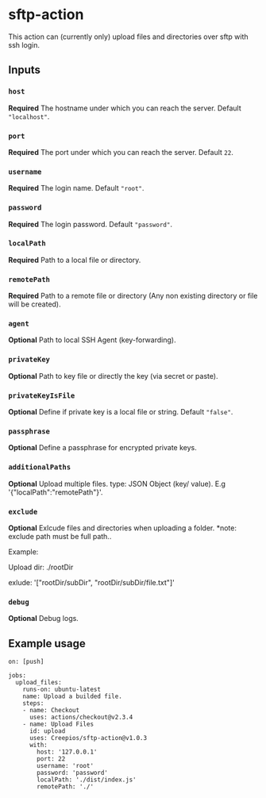 # sftp-action
This action can (currently only) upload files and directories over sftp with ssh login.

## Inputs

### `host`
**Required** The hostname under which you can reach the server. Default `"localhost"`.

### `port`
**Required** The port under which you can reach the server. Default `22`.

### `username`
**Required** The login name. Default `"root"`.

### `password`
**Required** The login password. Default `"password"`.

### `localPath`
**Required** Path to a local file or directory.

### `remotePath`
**Required** Path to a remote file or directory (Any non existing directory or file will be created).

### `agent`
**Optional** Path to local SSH Agent (key-forwarding).

### `privateKey`
**Optional** Path to key file or directly the key (via secret or paste).

### `privateKeyIsFile`
**Optional** Define if private key is a local file or string. Default `"false"`.

### `passphrase`
**Optional** Define a passphrase for encrypted private keys.

### `additionalPaths`
**Optional** Upload multiple files. type: JSON Object (key/ value). E.g '{"localPath":"remotePath"}'.

### `exclude`
**Optional** Exlcude files and directories when uploading a folder. 
*note: exclude path must be full path..

Example: 

Upload dir: ./rootDir

exlude: '["rootDir/subDir", "rootDir/subDir/file.txt"]'

### `debug`
**Optional** Debug logs.

## Example usage
```
on: [push]

jobs:
  upload_files:
    runs-on: ubuntu-latest
    name: Upload a builded file.
    steps:
    - name: Checkout
      uses: actions/checkout@v2.3.4
    - name: Upload Files
      id: upload
      uses: Creepios/sftp-action@v1.0.3
      with:
        host: '127.0.0.1'
        port: 22
        username: 'root'
        password: 'password'
        localPath: './dist/index.js'
        remotePath: './'
```
